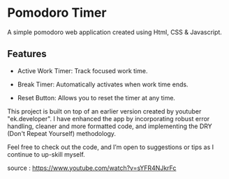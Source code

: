 # Pomodoro Timer

A simple pomodoro web application created using Html, CSS & Javascript.

## Features

- Active Work Timer: Track focused work time.

- Break Timer: Automatically activates when work time ends.

- Reset Button: Allows you to reset the timer at any time.

This project is built on top of an earlier version created by youtuber "ek.developer". I have enhanced the app by incorporating robust error handling, cleaner and more formatted code, and implementing the DRY (Don't Repeat Yourself) methodology.

Feel free to check out the code, and I’m open to suggestions or tips as I continue to up-skill myself.

source : https://www.youtube.com/watch?v=sYFR4NJkrFc
